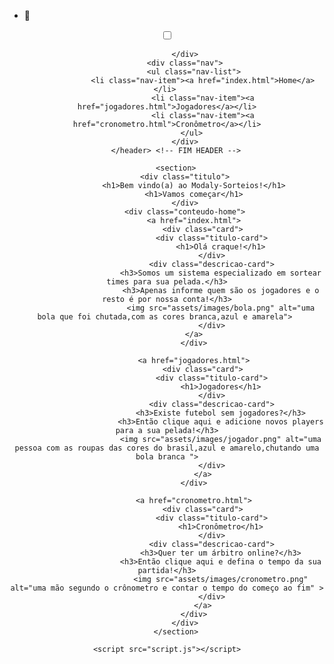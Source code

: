 - 👋
<!DOCTYPE html>
<html lang="pt-br">
<head>
    <meta charset="UTF-8">
    <meta name="viewport" content="width=device-width, initial-scale=1.0">
    <link rel="icon" href="assets/images/futebol.png">
    <link href="https://fonts.googleapis.com/css2?family=Fredoka+One&display=swap" rel="stylesheet">
    <link rel="stylesheet" href="https://cdnjs.cloudflare.com/ajax/libs/font-awesome/4.7.0/css/font-awesome.min.css">
    <link rel="stylesheet" href="assets/css/estilo.css">
    <title>Modaly-Sorteios</title>
</head>
<body>
 <div vw class="enabled">
    <div vw-access-button class="active"></div>
    <div vw-plugin-wrapper>
      <div class="vw-plugin-top-wrapper"></div>
    </div>
  </div>
  <script src="https://vlibras.gov.br/app/vlibras-plugin.js"></script>
  <script>
    new window.VLibras.Widget('https://vlibras.gov.br/app');
  </script>
    <div class="container">
        <header>
            <input type="checkbox" id="menu">
                    <label class="menu" for="menu"><i class="fa fa-navicon" style="font-size:36px"></i>
            </label>
            <div class="img-menu">
             
            </div>
            <div class="nav">
                <ul class="nav-list">
                    <li class="nav-item"><a href="index.html">Home</a></li> 
                    <li class="nav-item"><a href="jogadores.html">Jogadores</a></li>
                    <li class="nav-item"><a href="cronometro.html">Cronômetro</a></li>
                </ul> 
            </div>
        </header> <!-- FIM HEADER -->

        <section>
            <div class="titulo">
                <h1>Bem vindo(a) ao Modaly-Sorteios!</h1>
                <h1>Vamos começar</h1>
            </div>
            <div class="conteudo-home">
                <a href="index.html">
                    <div class="card">
                        <div class="titulo-card">
                            <h1>Olá craque!</h1>
                        </div>
                        <div class="descricao-card">
                            <h3>Somos um sistema especializado em sortear times para sua pelada.</h3>
                            <h3>Apenas informe quem são os jogadores e o resto é por nossa conta!</h3>
                            <img src="assets/images/bola.png" alt="uma bola que foi chutada,com as cores branca,azul e amarela"> 
                        </div>
                </a>
                </div>

                <a href="jogadores.html">
                    <div class="card">
                        <div class="titulo-card">
                            <h1>Jogadores</h1>
                        </div>
                        <div class="descricao-card">
                            <h3>Existe futebol sem jogadores?</h3>
                            <h3>Então clique aqui e adicione novos players para a sua pelada!</h3>
                            <img src="assets/images/jogador.png" alt="uma pessoa com as roupas das cores do brasil,azul e amarelo,chutando uma bola branca ">
                        </div>
                    </a>
                </div>

                <a href="cronometro.html">
                    <div class="card">
                        <div class="titulo-card">
                            <h1>Cronômetro</h1>
                        </div>
                        <div class="descricao-card">
                            <h3>Quer ter um árbitro online?</h3>
                            <h3>Então clique aqui e defina o tempo da sua partida!</h3>
                            <img src="assets/images/cronometro.png" alt="uma mão segundo o crônometro e contar o tempo do começo ao fim" >
                        </div>
                    </a>
                </div>
            </div>
        </section>

    <script src="script.js"></script>
</body>
</html>
